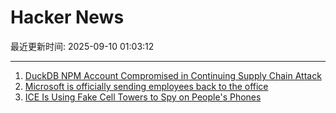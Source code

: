 # Hacker News

最近更新时间: 2025-09-10 01:03:12

--- 
1. [DuckDB NPM Account Compromised in Continuing Supply Chain Attack](https://socket.dev/blog/duckdb-npm-account-compromised-in-continuing-supply-chain-attack) 
2. [Microsoft is officially sending employees back to the office](https://www.businessinsider.com/microsoft-send-employees-back-to-office-rto-remote-work-2025-9) 
3. [ICE Is Using Fake Cell Towers to Spy on People's Phones](https://www.forbes.com/sites/the-wiretap/2025/09/09/how-ice-is-using-fake-cell-towers-to-spy-on-peoples-phones/) 
